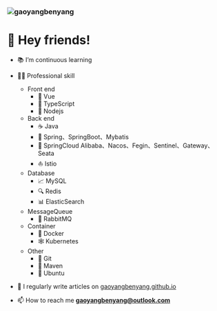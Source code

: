 <H3><img src="https://komarev.com/ghpvc/?username=gaoyangbenyang&label=Profile%20views&color=0e75b6&style=flat" alt="gaoyangbenyang"/></H3>

# 👋 Hey friends!

- 📚 I’m continuous learning

- 👨‍🔧 Professional skill
    
  - Front end
    - 📗 Vue
    - 📜 TypeScript
    - 📰 Nodejs
  - Back end
    - ☕ Java
    - 🍃 Spring、SpringBoot、Mybatis
    - 🧩 SpringCloud Alibaba、Nacos、Fegin、Sentinel、Gateway、Seata
    - ⛵ Istio
  - Database
    - 📈 MySQL
    - 🔍 Redis
    - 📊 ElasticSearch
  - MessageQueue
    - 📮 RabbitMQ
  - Container
    - 🐳 Docker
    - 🕸️ Kubernetes
  - Other
    - 🐙 Git
    - 🧵 Maven
    - 🐧 Ubuntu

- 📝 I regularly write articles on [gaoyangbenyang.github.io](gaoyangbenyang.github.io)

- 📫 How to reach me **gaoyangbenyang@outlook.com**
